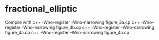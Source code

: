 # fractional_elliptic
Compile with 
c++ -Wno-register -Wno-narrowing figure_3a.cp
c++ -Wno-register -Wno-narrowing figure_3b.cp
c++ -Wno-register -Wno-narrowing figure_4a.cp
c++ -Wno-register -Wno-narrowing figure_4a.cp
